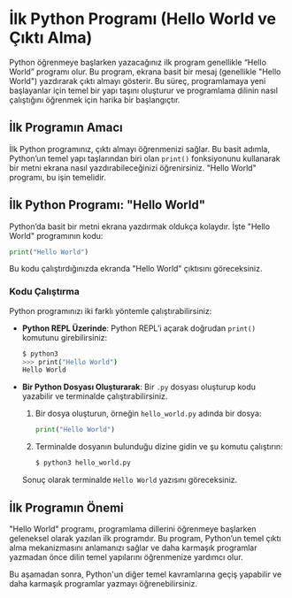 # İlk Python Programı (Hello World ve Çıktı Alma)

Python öğrenmeye başlarken yazacağınız ilk program genellikle “Hello World” programı olur. Bu program, ekrana basit bir mesaj (genellikle "Hello World") yazdırarak çıktı almayı gösterir. Bu süreç, programlamaya yeni başlayanlar için temel bir yapı taşını oluşturur ve programlama dilinin nasıl çalıştığını öğrenmek için harika bir başlangıçtır.

## İlk Programın Amacı

İlk Python programınız, çıktı almayı öğrenmenizi sağlar. Bu basit adımla, Python’un temel yapı taşlarından biri olan `print()` fonksiyonunu kullanarak bir metni ekrana nasıl yazdırabileceğinizi öğrenirsiniz. "Hello World" programı, bu işin temelidir.

## İlk Python Programı: "Hello World"

Python’da basit bir metni ekrana yazdırmak oldukça kolaydır. İşte "Hello World" programının kodu:

```python
print("Hello World")
```

Bu kodu çalıştırdığınızda ekranda "Hello World" çıktısını göreceksiniz.

### Kodu Çalıştırma

Python programınızı iki farklı yöntemle çalıştırabilirsiniz:

- **Python REPL Üzerinde**: Python REPL’i açarak doğrudan `print()` komutunu girebilirsiniz:

  ```bash
  $ python3
  >>> print("Hello World")
  Hello World
  ```

- **Bir Python Dosyası Oluşturarak**: Bir `.py` dosyası oluşturup kodu yazabilir ve terminalde çalıştırabilirsiniz.

  1. Bir dosya oluşturun, örneğin `hello_world.py` adında bir dosya:

     ```python
     print("Hello World")
     ```

  2. Terminalde dosyanın bulunduğu dizine gidin ve şu komutu çalıştırın:

     ```bash
     $ python3 hello_world.py
     ```

  Sonuç olarak terminalde `Hello World` yazısını göreceksiniz.

## İlk Programın Önemi

"Hello World" programı, programlama dillerini öğrenmeye başlarken geleneksel olarak yazılan ilk programdır. Bu program, Python’un temel çıktı alma mekanizmasını anlamanızı sağlar ve daha karmaşık programlar yazmadan önce dilin temel yapılarını öğrenmenize yardımcı olur.

Bu aşamadan sonra, Python'un diğer temel kavramlarına geçiş yapabilir ve daha karmaşık programlar yazmayı öğrenebilirsiniz.

